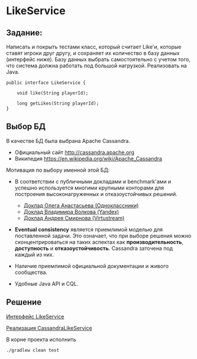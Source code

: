 # LikeService

## Задание:

Написать и покрыть тестами класс, который считает Like'и, которые ставят игроки друг другу, и сохраняет их количество в базу данных (интерфейс ниже). Базу данных выбрать самостоятельно с учетом того, что система должна работать под большой нагрузкой. Реализовать на Java.

```
public interface LikeService {

    void like(String playerId);

    long getLikes(String playerId);
}
```

## Выбор БД

В качестве БД была выбрана Apache Cassandra.

* Официальный сайт http://cassandra.apache.org
* Википедия https://en.wikipedia.org/wiki/Apache_Cassandra

Мотивация по выбору именной этой БД:
* В соответствии с публичными докладами и benchmark'ами и успешно используется многими крупными конторами для построения высоконагруженных и отказоустойчивых решений. 
  * <a href="https://youtu.be/k2efjgRxMp8">Доклад Олега Анастасьева (Одноклассники)</a>
  * <a href="https://events.yandex.ru/lib/talks/2370/">Доклад Владимира Волкова (Yandex)</a>
  * <a href="https://www.youtube.com/watch?v=SAyClLjN6Sk"/>Доклад Андрея Смирнова (Virtustream)</a>
  
* **Eventual consistency** является приемлимой моделью для поставленной задачи. Это означает, что при выборе решения можно сконцентрироваться на таких аспектах как **производительность**,  **доступность** и **отказоустойчивость**. Cassandra заточена под каждый из них.   
   
* Наличие приемлимой официальной  документации и живого сообщества.

* Удобные Java API и CQL. 


## Решение

<a href="https://github.com/kotovdv/LikeService/blob/master/src/main/java/com/kotovdv/likeservice/LikeService.java">Интерфейс LikeService</a>

<a href="https://github.com/kotovdv/LikeService/blob/master/src/main/java/com/kotovdv/likeservice/cassandra/CassandraLikeService.java">Реализация CassandraLikeService</a>

В корне проекта исполнить
``` 
./gradlew clean test
```


